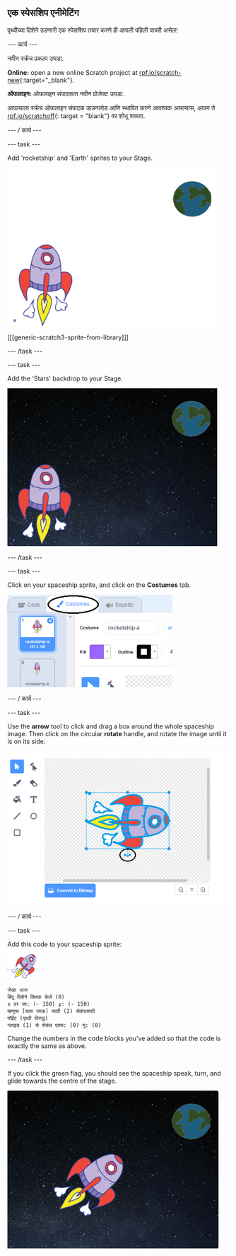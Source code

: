## एक स्पेसशिप एनीमेटिंग

पृथ्वीच्या दिशेने उडणारी एक स्पेसशिप तयार करणे ही आपली पहिली पायरी असेल!

\--- कार्य \---

नवीन स्क्रॅच प्रकल्प उघडा.

**Online:** open a new online Scratch project at [rpf.io/scratch-new](http://rpf.io/scratchon){:target="_blank"}.

**ऑफलाइन:** ऑफलाइन संपादकात नवीन प्रोजेक्ट उघडा.

आपल्याला स्क्रॅच ऑफलाइन संपादक डाउनलोड आणि स्थापित करणे आवश्यक असल्यास, आपण ते [rpf.io/scratchoff](http://rpf.io/scratchoff){: target = "blank"} वर शोधू शकता.

\--- / कार्य \---

\--- task \---

Add 'rocketship' and 'Earth' sprites to your Stage.

![Spaceship and Earth sprites](images/space-sprites.png)

[[[generic-scratch3-sprite-from-library]]]

\--- /task \---

\--- task \---

Add the 'Stars' backdrop to your Stage.

![A space backdrop](images/space-backdrop.png)

\--- /task \---

\--- task \---

Click on your spaceship sprite, and click on the **Costumes** tab.

![Sprite costume](images/space-costume.png)

\--- / कार्य \---

\--- task \---

Use the **arrow** tool to click and drag a box around the whole spaceship image. Then click on the circular **rotate** handle, and rotate the image until it is on its side.

![Rotating a costume](images/space-rotate.png)

\--- / कार्य \---

\--- task \---

Add this code to your spaceship sprite:

![Spaceship sprite](images/sprite-spaceship.png)

```blocks3
जेव्हा ध्वज
बिंदू दिशेने क्लिक केले (0)
x वर जा: (- 150) y: (- 150)
म्हणूया [चला जाऊ] साठी (2) सेकंदसाठी
पॉईंट (पृथ्वी विरुद्ध)
ग्लाइड (1) से सेकंद एक्स: (0) यु: (0)
```

Change the numbers in the code blocks you've added so that the code is exactly the same as above.

\--- /task \---

If you click the green flag, you should see the spaceship speak, turn, and glide towards the centre of the stage.

![Testing a spaceship animation](images/space-animate-stage.png)